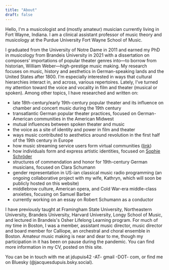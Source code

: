 ```yaml
---
title: "About"
draft: false
---
```

Hello, I'm a musicologist and (mostly amateur) musician currently living in Fort Wayne, Indiana. I am a clinical assistant professor of music theory and musicology at the Purdue University Fort Wayne School of Music.

I graduated from the University of Notre Dame in 2011 and earned my PhD in musicology from Brandeis University in 2021 with a dissertation on composers' importations of popular theater genres into—to borrow from historian, William Weber—high-prestige music making. My research focuses on music, history and aesthetics in German-speaking lands and the United States after 1800. I'm especially interested in ways that cultural hierarchies interact in, and across, various repertoires. Lately, I've turned my attention toward the voice and vocality in film and theater (musical or spoken). Among other topics, I have researched and written on:

* late 18th-century/early 19th-century popular theater and its influence on chamber and concert music during the 19th century
* transatlantic German popular theater practices, focused on German-American communities in the American Midwest
* mutual influences between spoken theater and music
* the voice as a site of identity and power in film and theater
* ways music contributed to aesthetics around revolution in the first half of the 19th century in Europe
* how music streaming service users form virtual communities ([link](https://musicologynow.org/whither-musicologist/))
* how individuals form and express artistic identities, focused on [Sophie Schröder](https://en.wikipedia.org/wiki/Sophie_Schr%C3%B6der)
* structures of commendation and honor for 19th-century German musicians, focused on Clara Schumann
* gender representation in US-ian classical music radio programming (an ongoing collaborative project with my wife, Kathryn, which will soon be publicly hosted on this website)
* middlebrow culture, American opera, and Cold War-era middle-class anxieties, focusing on Samuel Barber
* currently working on an essay on Robert Schumann as a conductor


I have previously taught at Framingham State University, Northeastern University, Brandeis University, Harvard University, Longy School of Music, and lectured in Brandeis's Osher Lifelong Learning program. For much of my time in Boston, I was a member, assistant music director, music director and board member for Calliope, an orchestral and choral ensemble in Boston. Amateur music making is near and dear to me, though my participation in it has been on pause during the pandemic. You can find more information in my CV, posted on this site.

You can be in touch with me at jdupuis42 -AT- gmail -DOT- com, or find me on Bluesky (@jacquesdupuis.bsky.social).
